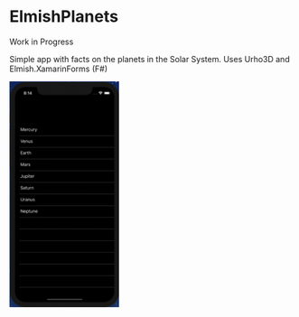 # ElmishPlanets
Work in Progress

Simple app with facts on the planets in the Solar System.
Uses Urho3D and Elmish.XamarinForms (F#)

<img src="docs/attachments/elmishplanets-wip.gif" alt="Home" height="400" /> 